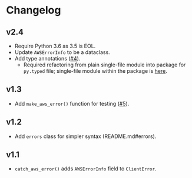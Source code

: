 # Changelog

## v2.4
* Require Python 3.6 as 3.5 is EOL.
* Update `AWSErrorInfo` to be a dataclass.
* Add type annotations ([#4](https://github.com/benkehoe/aws-error-utils/issues/4)).
    * Required refactoring from plain single-file module into package for `py.typed` file; single-file module within the package is [here](https://raw.githubusercontent.com/benkehoe/aws-error-utils/stable/aws_error_utils/aws_error_utils.py).

## v1.3
* Add `make_aws_error()` function for testing ([#5](https://github.com/benkehoe/aws-error-utils/issues/5)).

## v1.2
* Add `errors` class for simpler syntax (README.md#errors).

## v1.1
* `catch_aws_error()` adds `AWSErrorInfo` field to `ClientError`.
